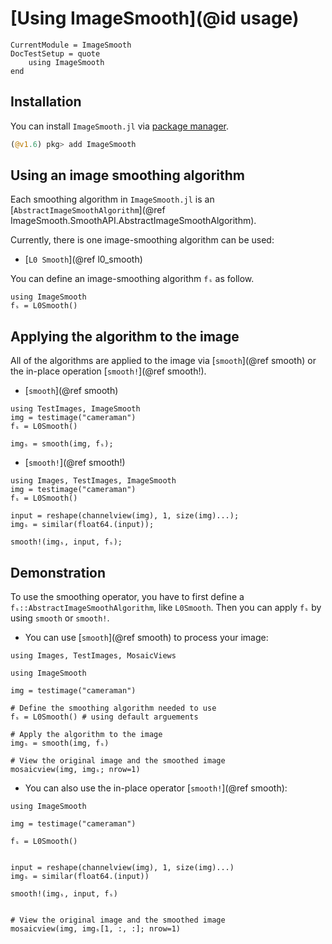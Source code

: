# [Using ImageSmooth](@id usage)

```@meta
CurrentModule = ImageSmooth
DocTestSetup = quote
    using ImageSmooth
end
```

## Installation

You can install `ImageSmooth.jl` via [package manager](https://docs.julialang.org/en/v1/stdlib/Pkg/).

```julia
(@v1.6) pkg> add ImageSmooth
```

## Using an image smoothing algorithm

Each smoothing algorithm in `ImageSmooth.jl` is an [`AbstractImageSmoothAlgorithm`](@ref ImageSmooth.SmoothAPI.AbstractImageSmoothAlgorithm).

Currently, there is one image-smoothing algorithm can be used:

* [`L0 Smooth`](@ref l0_smooth)

You can define an image-smoothing algorithm `fₛ` as follow.

```@repl
using ImageSmooth
fₛ = L0Smooth()
```

## Applying the algorithm to the image

All of the algorithms are applied to the image via [`smooth`](@ref smooth) or the in-place operation [`smooth!`](@ref smooth!).

* [`smooth`](@ref smooth)

```@setup smooth
using TestImages, ImageSmooth
img = testimage("cameraman")
fₛ = L0Smooth()
```

```@repl smooth
imgₛ = smooth(img, fₛ);
```

* [`smooth!`](@ref smooth!)

```@setup smooth!
using Images, TestImages, ImageSmooth
img = testimage("cameraman")
fₛ = L0Smooth()
```

```@repl smooth!
input = reshape(channelview(img), 1, size(img)...);
imgₛ = similar(float64.(input));

smooth!(imgₛ, input, fₛ);
```

## Demonstration

To use the smoothing operator, you have to first define a `fₛ::AbstractImageSmoothAlgorithm`, like `L0Smooth`. Then you can apply `fₛ` by using `smooth` or `smooth!`.

* You can use [`smooth`](@ref smooth) to process your image:

```@setup mosaicviews
using Images, TestImages, MosaicViews
```

```@example mosaicviews
using ImageSmooth

img = testimage("cameraman")

# Define the smoothing algorithm needed to use
fₛ = L0Smooth() # using default arguements

# Apply the algorithm to the image
imgₛ = smooth(img, fₛ)

# View the original image and the smoothed image
mosaicview(img, imgₛ; nrow=1)
```

* You can also use the in-place operator [`smooth!`](@ref smooth):

```@example mosaicviews
using ImageSmooth

img = testimage("cameraman")

fₛ = L0Smooth()


input = reshape(channelview(img), 1, size(img)...)
imgₛ = similar(float64.(input))

smooth!(imgₛ, input, fₛ)


# View the original image and the smoothed image
mosaicview(img, imgₛ[1, :, :]; nrow=1)
```

